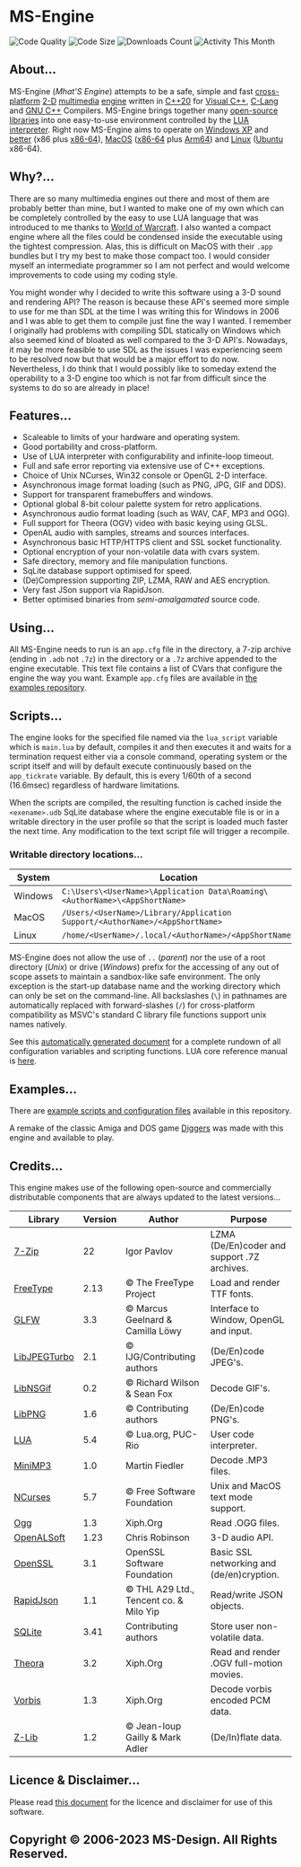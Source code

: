# MS-Engine
![Code Quality](https://img.shields.io/codefactor/grade/github/xmhat/msengine?label=Quality&logo=github)
![Code Size](https://img.shields.io/github/languages/code-size/xmhat/msengine?label=Code&logo=github)
![Downloads Count](https://img.shields.io/github/downloads/xmhat/msengine/total?label=Downloads&logo=github)
![Activity This Month](https://img.shields.io/github/commit-activity/4w/xmhat/msengine?label=Activity&logo=github)

## About…
MS-Engine (*Mhat'S Engine*) attempts to be a safe, simple and fast [cross-platform](https://en.wikipedia.org/wiki/Cross-platform_software) [2-D](https://en.wikipedia.org/wiki/2D_computer_graphics) [multimedia](https://en.wikipedia.org/wiki/Multimedia) [engine](https://en.wikipedia.org/wiki/Game_engine) written in [C++20](https://en.wikipedia.org/wiki/C%2B%2B20) for [Visual C++](https://en.wikipedia.org/wiki/Microsoft_Visual_C%2B%2B), [C-Lang](https://en.wikipedia.org/wiki/Clang) and [GNU C++](https://en.wikipedia.org/wiki/GNU_Compiler_Collection) Compilers. MS-Engine brings together many [open-source](https://en.wikipedia.org/wiki/Open_source) [libraries](https://en.wikipedia.org/wiki/Library_(computing)) into one easy-to-use environment controlled by the [LUA interpreter](https://en.wikipedia.org/wiki/Lua_(programming_language)). Right now MS-Engine aims to operate on [Windows XP](https://en.wikipedia.org/wiki/Windows_XP) and [better](https://en.wikipedia.org/wiki/List_of_Microsoft_Windows_versions) (x86 plus [x86-64](https://en.wikipedia.org/wiki/Windows_XP_Professional_x64_Edition)), [MacOS](https://en.wikipedia.org/wiki/MacOS) ([x86-64](https://en.wikipedia.org/wiki/OS_X_Mountain_Lion) plus [Arm64](https://en.wikipedia.org/wiki/MacOS_Big_Sur)) and [Linux](https://en.wikipedia.org/wiki/Linux) ([Ubuntu](https://en.wikipedia.org/wiki/Ubuntu) x86-64).

## Why?…
There are so many multimedia engines out there and most of them are probably better than mine, but I wanted to make one of my own which can be completely controlled by the easy to use LUA language that was introduced to me thanks to [World of Warcraft](https://www.wowhead.com/guide/comprehensive-beginners-guide-for-wow-addon-coding-in-lua-5338). I also wanted a compact engine where all the files could be condensed inside the executable using the tightest compression. Alas, this is difficult on MacOS with their ``.app`` bundles but I try my best to make those compact too. I would consider myself an intermediate programmer so I am not perfect and would welcome improvements to code using my coding style.

You might wonder why I decided to write this software using a 3-D sound and rendering API? The reason is because these API's seemed more simple to use for me than SDL at the time I was writing this for Windows in 2006 and I was able to get them to compile just fine the way I wanted. I remember I originally had problems with compiling SDL statically on Windows which also seemed kind of bloated as well compared to the 3-D API's. Nowadays, it may be more feasible to use SDL as the issues I was experiencing seem to be resolved now but that would be a major effort to do now. Nevertheless, I do think that I would possibly like to someday extend the operability to a 3-D engine too which is not far from difficult since the systems to do so are already in place!

## Features…
* Scaleable to limits of your hardware and operating system.
* Good portability and cross-platform.
* Use of LUA interpreter with configurability and infinite-loop timeout.
* Full and safe error reporting via extensive use of C++ exceptions.
* Choice of Unix NCurses, Win32 console or OpenGL 2-D interface.
* Asynchronous image format loading (such as PNG, JPG, GIF and DDS).
* Support for transparent framebuffers and windows.
* Optional global 8-bit colour palette system for retro applications.
* Asynchronous audio format loading (such as WAV, CAF, MP3 and OGG).
* Full support for Theora (OGV) video with basic keying using GLSL.
* OpenAL audio with samples, streams and sources interfaces.
* Asynchronous basic HTTP/HTTPS client and SSL socket functionality.
* Optional encryption of your non-volatile data with cvars system.
* Safe directory, memory and file manipulation functions.
* SqLite database support optimised for speed.
* (De)Compression supporting ZIP, LZMA, RAW and AES encryption.
* Very fast JSon support via RapidJson.
* Better optimised binaries from *semi-amalgamated* source code.

## Using…
All MS-Engine needs to run is an ``app.cfg`` file in the directory, a 7-zip archive (ending in ``.adb`` not ``.7z``) in the directory or a ``.7z`` archive appended to the engine executable. This text file contains a list of CVars that configure the engine the way you want. Example ``app.cfg`` files are available in [the examples repository](examples).

## Scripts…
The engine looks for the specified file named via the ``lua_script`` variable which is ``main.lua`` by default, compiles it and then executes it and waits for a termination request either via a console command, operating system or the script itself and will by default execute continuously based on the ``app_tickrate`` variable. By default, this is every 1/60th of a second (16.6msec) regardless of hardware limitations.

When the scripts are compiled, the resulting function is cached inside the ``<exename>.udb`` SqLite database where the engine executable file is or in a writable directory in the user profile so that the script is loaded much faster the next time. Any modification to the text script file will trigger a recompile.

### Writable directory locations…
| System | Location |
| --- | --- |
| Windows | ``C:\Users\<UserName>\Application Data\Roaming\<AuthorName>\<AppShortName>`` |
| MacOS | ``/Users/<UserName>/Library/Application Support/<AuthorName>/<AppShortName>`` |
| Linux | ``/home/<UserName>/.local/<AuthorName>/<AppShortName>`` |

MS-Engine does not allow the use of ``..`` (*parent*) nor the use of a root directory (*Unix*) or drive (*Windows*) prefix for the accessing of any out of scope assets to maintain a sandbox-like safe environment. The only exception is the start-up database name and the working directory which can only be set on the command-line. All backslashes (``\``) in pathnames are automatically replaced with forward-slashes (``/``) for cross-platform compatibility as MSVC's standard C library file functions support unix names natively.

See this [automatically generated document](https://xmhat.github.io/MSEngine) for a complete rundown of all configuration variables and scripting functions. LUA core reference manual is [here](https://www.lua.org/manual/5.4/).

## Examples…
There are [example scripts and configuration files](examples) available in this repository.

A remake of the classic Amiga and DOS game [Diggers](diggers) was made with this engine and available to play.

## Credits…
This engine makes use of the following open-source and commercially distributable components that are always updated to the latest versions...

| Library | Version | Author | Purpose |
| --- | --- | --- | --- |
| [7-Zip](https://7-zip.org/sdk.html) | 22 | Igor Pavlov | LZMA (De/En)coder and support .7Z archives. |
| [FreeType](https://github.com/freetype/freetype) | 2.13 | © The FreeType Project | Load and render TTF fonts. |
| [GLFW](https://github.com/glfw/glfw) | 3.3 | © Marcus Geelnard & Camilla Löwy | Interface to Window, OpenGL and input. |
| [LibJPEGTurbo](https://github.com/libjpeg-turbo/libjpeg-turbo) | 2.1 | © IJG/Contributing authors | (De/En)code JPEG's. |
| [LibNSGif](https://github.com/netsurf-browser/libnsgif) | 0.2 | © Richard Wilson & Sean Fox | Decode GIF's. |
| [LibPNG](https://github.com/glennrp/libpng) | 1.6 | © Contributing authors | (De/En)code PNG's. |
| [LUA](https://github.com/lua/lua) | 5.4 | © Lua.org, PUC-Rio | User code interpreter. |
| [MiniMP3](https://www.pschatzmann.ch/home/2022/05/14/the-minimp3-codec-on-an-esp32/) | 1.0 | Martin Fiedler | Decode .MP3 files. |
| [NCurses](https://linux.die.net/man/3/ncurses) | 5.7 | © Free Software Foundation | Unix and MacOS text mode support. |
| [Ogg](https://github.com/xiph/ogg) | 1.3 | Xiph.Org | Read .OGG files. |
| [OpenALSoft](https://github.com/kcat/openal-soft) | 1.23 | Chris Robinson | 3-D audio API. |
| [OpenSSL](https://github.com/openssl/openssl) | 3.1 | OpenSSL Software Foundation | Basic SSL networking and (de/en)cryption. |
| [RapidJson](https://github.com/Tencent/rapidjson) | 1.1 | © THL A29 Ltd., Tencent co. & Milo Yip | Read/write JSON objects. |
| [SQLite](https://github.com/sqlite/sqlite) | 3.41 | Contributing authors | Store user non-volatile data. |
| [Theora](https://github.com/xiph/theora) | 3.2 | Xiph.Org | Read and render .OGV full-motion movies. |
| [Vorbis](https://github.com/xiph/vorbis) | 1.3 | Xiph.Org | Decode vorbis encoded PCM data. |
| [Z-Lib](https://github.com/madler/zlib) | 1.2 | © Jean-loup Gailly & Mark Adler | (De/In)flate data. |

## Licence & Disclaimer…
Please read [this document](licence.md) for the licence and disclaimer for use of this software.

## Copyright © 2006-2023 MS-Design. All Rights Reserved.
